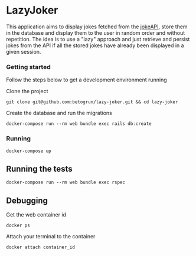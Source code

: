 # LazyJoker

This application aims to display jokes fetched from the [jokeAPI](https://sv443.net/jokeapi/v2/), store them in the database and display them to the user in random order and without repetition.
The idea is to use a "lazy" approach and just retrieve and persist jokes from the API if all the stored jokes have already been displayed in a given session.

### Getting started

Follow the steps below to get a development environment running

Clone the project
```
git clone git@github.com:betogrun/lazy-joker.git && cd lazy-joker
```

Create the database and run the migrations

```
docker-compose run --rm web bundle exec rails db:create
```

### Running
```
docker-compose up
```

## Running the tests
```
docker-compose run --rm web bundle exec rspec
```

## Debugging

Get the web container id

```
docker ps
```

Attach your terminal to the container

```
docker attach container_id
```
